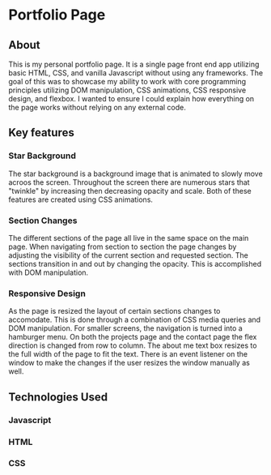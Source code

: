 # Portfolio Page

## About

This is my personal portfolio page.  It is a single page front end app utilizing basic HTML, CSS, and vanilla Javascript without using any frameworks.  The goal of this was to showcase my ability to work with core programming principles utilizing DOM manipulation, CSS animations, CSS responsive design, and flexbox.  I wanted to ensure I could explain how everything on the page works without relying on any external code.  

## Key features

### Star Background

The star background is a background image that is animated to slowly move acroos the screen.  Throughout the screen there are numerous stars that "twinkle" by increasing then decreasing opacity and scale.  Both of these features are created using CSS animations.

### Section Changes

The different sections of the page all live in the same space on the main page.  When navigating from section to section the page changes by adjusting the visibility of the current section and requested section.  The sections transition in and out by changing the opacity.  This is accomplished with DOM manipulation.

### Responsive Design

As the page is resized the layout of certain sections changes to accomodate. This is done through a combination of CSS media queries and DOM manipulation.  For smaller screens, the navigation is turned into a hamburger menu.  On both the projects page and the contact page the flex direction is changed from row to column.  The about me text box resizes to the full width of the page to fit the text. There is an event listener on the window to make the changes if the user resizes the window manually as well.

## Technologies Used

### Javascript
### HTML
### CSS